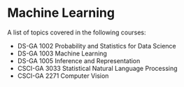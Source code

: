 # Machine Learning
A list of topics covered in the following courses:
- DS-GA 1002 Probability and Statistics for Data Science
- DS-GA 1003 Machine Learning
- DS-GA 1005 Inference and Representation
- CSCI-GA 3033 Statistical Natural Language Processing
- CSCI-GA 2271 Computer Vision

